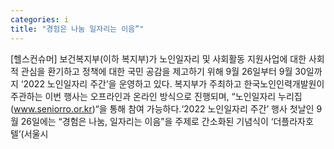```yaml
---
categories: i
title: "경험은 나눔 일자리는 이음”"
---
```

[헬스컨슈머] 보건복지부(이하 복지부)가 노인일자리 및 사회활동 지원사업에 대한 사회적 관심을 환기하고 정책에 대한 국민 공감을 제고하기 위해 9월 26일부터 9월 30일까지 ‘2022 노인일자리 주간’을 운영하고 있다. 복지부가 주최하고 한국노인인력개발원이 주관하는 이번 행사는 오프라인과 온라인 방식으로 진행되며, “노인일자리 누리집(www.seniorro.or.kr)“을 통해 참여 가능하다.‘2022 노인일자리 주간’ 행사 첫날인 9월 26일에는 “경험은 나눔, 일자리는 이음”을 주제로 간소화된 기념식이 ‘더플라자호텔’(서울시